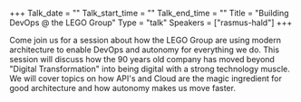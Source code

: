 +++
Talk_date = ""
Talk_start_time = ""
Talk_end_time = ""
Title = "Building DevOps @ the LEGO Group"
Type = "talk"
Speakers = ["rasmus-hald"]
+++

Come join us for a session about how the LEGO Group are using modern architecture to enable DevOps and autonomy for everything we do. This session will discuss how the 90 years old company has moved beyond "Digital Transformation" into being digital with a strong technology muscle. We will cover topics on how API's and Cloud are the magic ingredient for good architecture and how autonomy makes us move faster.
